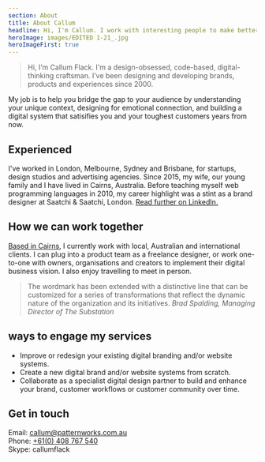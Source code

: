 ```yaml
---
section: About
title: About Callum
headline: Hi, I'm Callum. I work with interesting people to make better interfaces.
heroImage: images/EDITED 1-21_.jpg
heroImageFirst: true
---
```


> Hi, I’m Callum Flack. I'm a design-obsessed, code-based, digital-thinking craftsman. I’ve been
> designing and developing brands, products and experiences since 2000.

My job is to help you bridge the gap to your audience by understanding your unique context, designing for emotional connection, and building a digital system that satisifies you and your toughest customers years from now.

## Experienced

I've worked in London, Melbourne, Sydney and Brisbane, for startups, design studios and
advertising agencies. Since 2015, my wife, our young family and I have lived in Cairns,
Australia. Before teaching myself web programming languages in 2010, my career highlight
was a stint as a brand designer at Saatchi & Saatchi, London.
[Read further on LinkedIn.](https://www.linkedin.com/in/callumflack)

## How we can work together

[Based in Cairns](https://www.instagram.com/p/BXbsNdrAt-v), I currently work with local, Australian and international clients. I can
plug into a product team as a freelance designer, or work one-to-one with owners,
organisations and creators to implement their digital business vision. I also enjoy
travelling to meet in person.

> The wordmark has been extended with a distinctive line that can be customized for a
> series of transformations that reflect the dynamic nature of the organization and its
> initiatives. _Brad Spalding, Managing Director of The Substation_

## ways to engage my services

* Improve or redesign your existing digital branding and/or website systems.
* Create a new digital brand and/or website systems from scratch.
* Collaborate as a specialist digital design partner to build and enhance your brand,
  customer workflows or customer community over time.

## Get in touch

Email: [callum@patternworks.com.au](mailto:callum@patternworks.com.au)<br> Phone:
[+61(0) 408 767 540](tel:610-408-767-540)<br> Skype: callumflack
